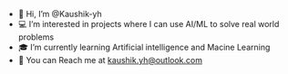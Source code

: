 - 👋 Hi, I’m @Kaushik-yh
- :computer: I’m interested in projects where I can use AI/ML to solve real world problems 
- :mortar_board: I’m currently learning Artificial intelligence and Macine Learning 
- :email: You can Reach me at kaushik.yh@outlook.com

<!---
Kaushik-yh/Kaushik-yh is a ✨ special ✨ repository because its `README.md` (this file) appears on your GitHub profile.
You can click the Preview link to take a look at your changes.
--->
